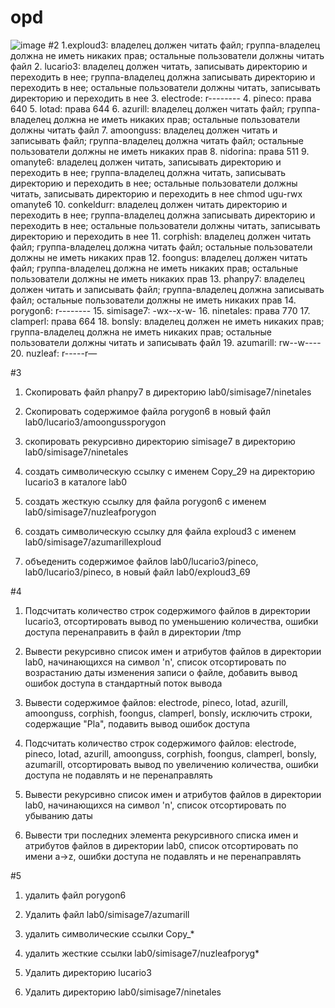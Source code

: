 # opd
![image](https://github.com/NastyaLush/opd/assets/95052885/12f988db-fea1-4028-b529-f753bc8723b7)
#2
1.exploud3: владелец должен читать файл; группа-владелец должна не иметь никаких прав; остальные пользователи должны читать файл
2. lucario3: владелец должен читать, записывать директорию и переходить в нее; группа-владелец должна записывать директорию и переходить в нее; остальные пользователи должны читать, записывать директорию и переходить в нее
3. electrode: r--------
4. pineco: права 640
5. lotad: права 644
6. azurill: владелец должен читать файл; группа-владелец должна не иметь никаких прав; остальные пользователи должны читать файл
7. amoonguss: владелец должен читать и записывать файл; группа-владелец должна читать файл; остальные пользователи должны не иметь никаких прав
8. nidorina: права 511
9. omanyte6: владелец должен читать, записывать директорию и переходить в нее; группа-владелец должна читать, записывать директорию и переходить в нее; остальные пользователи должны читать, записывать директорию и переходить в нее chmod ugu-rwx omanyte6
10. conkeldurr: владелец должен читать директорию и переходить в нее; группа-владелец должна записывать директорию и переходить в нее; остальные пользователи должны читать, записывать директорию и переходить в нее
11. corphish: владелец должен читать файл; группа-владелец должна читать файл; остальные пользователи должны не иметь никаких прав
12. foongus: владелец должен читать файл; группа-владелец должна не иметь никаких прав; остальные пользователи должны не иметь никаких прав
13. phanpy7: владелец должен читать и записывать файл; группа-владелец должна записывать файл; остальные пользователи должны не иметь никаких прав
14. porygon6: r--------
15. simisage7: -wx--x-w-
16. ninetales: права 770
17. clamperl: права 664
18. bonsly: владелец должен не иметь никаких прав; группа-владелец должна не иметь никаких прав; остальные пользователи должны читать и записывать файл
19. azumarill: rw--w----
20. nuzleaf: r-----r—

#3
1. Скопировать файл phanpy7 в директорию lab0/simisage7/ninetales

2. Cкопировать содержимое файла porygon6 в новый файл lab0/lucario3/amoongussporygon

3. скопировать рекурсивно директорию simisage7 в директорию lab0/simisage7/ninetales

4. создать символическую ссылку c именем Copy_29 на директорию lucario3 в каталоге lab0

5. cоздать жесткую ссылку для файла porygon6 с именем lab0/simisage7/nuzleafporygon

6. cоздать символическую ссылку для файла exploud3 с именем lab0/simisage7/azumarillexploud

7. объеденить содержимое файлов lab0/lucario3/pineco, lab0/lucario3/pineco, в новый файл lab0/exploud3_69

#4
1. Подсчитать количество строк содержимого файлов в директории lucario3, отсортировать вывод по уменьшению количества, ошибки доступа перенаправить в файл в директории /tmp

2. Вывести рекурсивно список имен и атрибутов файлов в директории lab0, начинающихся на символ 'n', список отсортировать по возрастанию даты изменения записи о файле, добавить вывод ошибок доступа в стандартный поток вывода

3. Вывести содержимое файлов: electrode, pineco, lotad, azurill, amoonguss, corphish, foongus, clamperl, bonsly, исключить строки, содержащие "Pla", подавить вывод ошибок доступа

4. Подсчитать количество строк содержимого файлов: electrode, pineco, lotad, azurill, amoonguss, corphish, foongus, clamperl, bonsly, azumarill, отсортировать вывод по увеличению количества, ошибки доступа не подавлять и не перенаправлять

5. Вывести рекурсивно список имен и атрибутов файлов в директории lab0, начинающихся на символ 'n', список отсортировать по убыванию даты

6. Вывести три последних элемента рекурсивного списка имен и атрибутов файлов в директории lab0, список отсортировать по имени a->z, ошибки доступа не подавлять и не перенаправлять

#5
1. удалить файл porygon6

2. Удалить файл lab0/simisage7/azumarill

3. удалить символические ссылки Copy_*

4. удалить жесткие ссылки lab0/simisage7/nuzleafporyg*

5. Удалить директорию lucario3

6. Удалить директорию lab0/simisage7/ninetales
